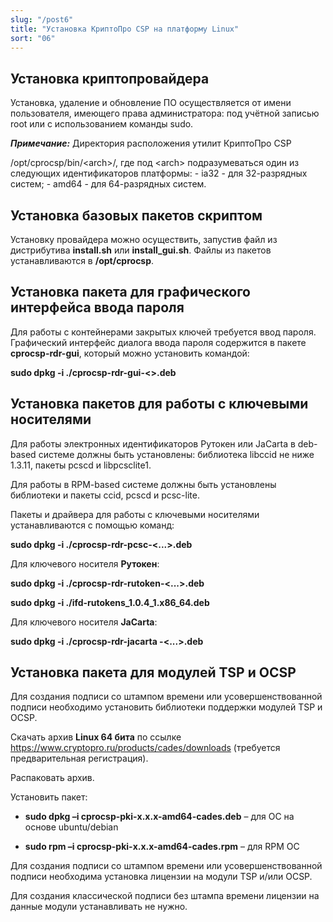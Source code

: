 ```yaml
---
slug: "/post6"
title: "Установка КриптоПро CSP на платформу Linux"
sort: "06"
---
```


## Установка криптопровайдера

Установка, удаление и обновление ПО осуществляется от имени пользователя, имеющего права администратора: под учётной записью root или с использованием команды sudo.

***Примечание:*** Директория расположения утилит КриптоПро CSP

/opt/cprocsp/bin/\<arch\>/, где под \<arch\> подразумеваться один из следующих идентификаторов платформы: 
	- ia32 - для 32-разрядных систем;
	- amd64 - для 64-разрядных систем.

## Установка базовых пакетов скриптом

Установку провайдера можно осуществить, запустив файл из дистрибутива **install.sh** или **install\_gui.sh**. Файлы из пакетов устанавливаются в **/opt/cprocsp**.

## Установка пакета для графического интерфейса ввода пароля

Для работы с контейнерами закрытых ключей требуется ввод пароля. Графический интерфейс диалога ввода пароля содержится в пакете **cprocsp-rdr-gui**, который можно установить командой:

**sudo dpkg -i ./cprocsp-rdr-gui-\<\>.deb**

## Установка пакетов для работы с ключевыми носителями

Для работы электронных идентификаторов Рутокен или JaCarta в deb-based системе должны быть установлены: библиотека libccid не ниже 1.3.11, пакеты pcscd и libpcsclite1.

Для работы в RPM-based системе должны быть установлены библиотеки и пакеты сcid, pcscd и pcsc-lite.

Пакеты и драйвера для работы с ключевыми носителями устанавливаются с помощью команд:

**sudo dpkg -i ./cprocsp-rdr-pcsc-\<...\>.deb**

Для ключевого носителя **Рутокен**:

**sudo dpkg -i ./cprocsp-rdr-rutoken-\<...\>.deb**

**sudo dpkg -i ./ifd-rutokens_1.0.4_1.x86_64.deb**

Для ключевого носителя **JaCarta**:

**sudo dpkg -i ./cprocsp-rdr-jacarta -\<...\>.deb**

## Установка пакета для модулей TSP и OCSP

Для создания подписи со штампом времени или усовершенствованной подписи необходимо установить библиотеки поддержки модулей TSP и OCSP.

Скачать архив **Linux 64 бита** по ссылке <https://www.cryptopro.ru/products/cades/downloads> (требуется предварительная регистрация).

Распаковать архив.

Установить пакет:

-   **sudo dpkg –i cprocsp-pki-х.х.х-amd64-cades.deb** – для ОС на основе
    ubuntu/debian

-   **sudo rpm –i cprocsp-pki-х.х.х-amd64-cades.rpm** – для RPM ОС

Для создания подписи со штампом времени или усовершенствованной подписи необходима установка лицензии на модули TSP и/или OCSP.

Для создания классической подписи без штампа времени лицензии на данные модули устанавливать не нужно.
